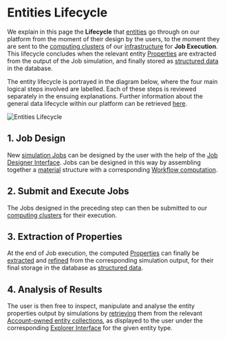 # Entities Lifecycle

We explain in this page the **Lifecycle** that [entities](overview.md) go through on our platform from the moment of their design by the users, to the moment they are sent to the [computing clusters](../infrastructure/clusters/overview.md) of our [infrastructure](../infrastructure/overview.md) for **Job Execution**. This lifecycle concludes when the relevant entity [Properties](../properties/overview.md) are extracted from the output of the Job simulation, and finally stored as [structured data](../data-structured/overview.md) in the database.

The entity lifecycle is portrayed in the diagram below, where the four main logical steps involved are labelled. Each of these steps is reviewed separately in the ensuing explanations. Further information about the general data lifecycle within our platform can be retrieved [here](../data/lifecycle.md).

![Entities Lifecycle](/images/entities-general/entities-lifecycle.png "Entities Lifecycle")

## 1. Job Design

New [simulation Jobs](../jobs/overview.md) can be designed by the user with the help of the [Job Designer Interface](../jobs-designer/overview.md). Jobs can be designed in this way by assembling together a [material](../materials/overview.md) structure with a corresponding [Workflow computation](../workflows/overview.md).

## 2. Submit and Execute Jobs

The Jobs designed in the preceding step can then be submitted to our [computing clusters](../infrastructure/clusters/overview.md) for their execution.

## 3. Extraction of Properties

At the end of Job execution, the computed [Properties](../properties/overview.md) can finally be [extracted](../properties/lifecycle/extractor.md) and [refined](../properties/lifecycle/refinement.md) from the corresponding simulation output, for their final storage in the database as [structured data](../data-structured/overview.md).

## 4. Analysis of Results

The user is then free to inspect, manipulate and analyse the entity properties output by simulations by [retrieving](../properties/lifecycle/retrieval.md) them from the relevant [Account-owned entity collections](../accounts/collections.md), as displayed to the user under the corresponding [Explorer Interface](ui/explorer.md) for the given entity type.
